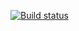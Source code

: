 [![Build status](https://ci.appveyor.com/api/projects/status/2ytknr2ouxb2vl19?svg=true)](https://ci.appveyor.com/project/IIIAMAH4ik/app-mbank)